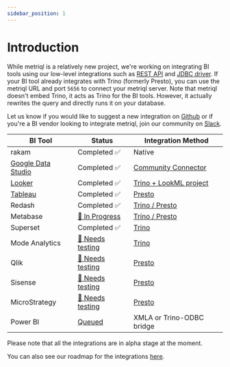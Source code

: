 ```yaml
---
sidebar_position: 1
---
```


# Introduction

While metriql is a relatively new project, we're working on integrating BI tools using our low-level integrations such as [REST API](rest-api) and [JDBC driver](jdbc-driver). If your BI tool already integrates with Trino (formerly Presto), you can use the metriql URL and port `5656` to connect your metriql server. Note that metriql doesn't embed Trino, it acts as Trino for the BI tools. However, it actually rewrites the query and directly runs it on your database.

Let us know if you would like to suggest a new integration on [Github](https://github.com/metriql/metriql/issues/new) or if you're a BI vendor looking to integrate metriql, join our community on [Slack](https://join.slack.com/t/metriql/shared_invite/zt-tz1nzvyd-ker8LGcBQmzrwvfAkFO1qQ).


| BI Tool            | Status             | Integration Method  |
|--------------------|--------------------|---------------------|
| rakam              | Completed  ✅    |  Native                                          
| [Google Data Studio](google-data-studio) | Completed  ✅  | [Community Connector](https://datastudio.google.com/datasources/create?connectorId=AKfycbw8o0F6LEr0epNSNVWqNzlqo7R-6jRYxxSxBspzyg2Xi6SDFItLN_aM3l_U56Z0obwS) |
| [Looker](looker)             | Completed  ✅  | [Trino + LookML project](https://docs.looker.com/setup-and-management/database-config/prestodb) |
| [Tableau](tableau)            | Completed  ✅  |  [Presto](https://help.tableau.com/current/pro/desktop/en-us/examples_presto.htm)  |
| Redash           | Completed  ✅ | [Trino / Presto](https://redash.io/data-sources/presto) |
| Metabase           | [🚧 In Progress](https://github.com/metriql/metriql/issues/6)  | [Trino / Presto](https://www.metabase.com/docs/latest/administration-guide/01-managing-databases.html#officially-supported-databases)  |
| Superset           | Completed  ✅ | [Trino](https://superset.apache.org/docs/databases/trino) |
| Mode Analytics           | [🙋 Needs testing](https://github.com/metriql/metriql/issues/10) | [Trino](https://mode.com/help/articles/supported-databases/#trino) |
| Qlik           | [🙋 Needs testing](https://github.com/metriql/metriql/issues/7)  | [Presto](https://help.qlik.com/en-US/connectors/Subsystems/ODBC_connector_help/Content/Connectors_ODBC/Presto/Create-Presto-connection.htm)  |   
| Sisense           | [🙋 Needs testing](https://github.com/metriql/metriql/issues/7)  | [Presto](https://www.sisense.com/data-connectors/presto/)  |   
| MicroStrategy           | [🙋 Needs testing](https://github.com/metriql/metriql/issues/7)  | [Presto](https://community.microstrategy.com/s/article/How-to-Connect-to-Presto?language=en_US)  |   
| Power BI           | [Queued](https://github.com/metriql/metriql/issues/7)  | XMLA or Trino-ODBC bridge  |   


Please note that all the integrations are in alpha stage at the moment.

You can also see our roadmap for the integrations [here](https://github.com/metriql/metriql/projects/1).
